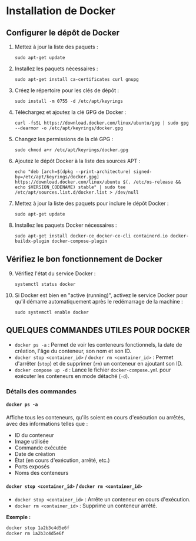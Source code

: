 # Installation de Docker

## Configurer le dépôt de Docker

1. Mettez à jour la liste des paquets :

    ```
    sudo apt-get update
    ```

2. Installez les paquets nécessaires :

    ```
    sudo apt-get install ca-certificates curl gnupg
    ```

3. Créez le répertoire pour les clés de dépôt :

    ```
    sudo install -m 0755 -d /etc/apt/keyrings
    ```

4. Téléchargez et ajoutez la clé GPG de Docker :

    ```
    curl -fsSL https://download.docker.com/linux/ubuntu/gpg | sudo gpg --dearmor -o /etc/apt/keyrings/docker.gpg
    ```

5. Changez les permissions de la clé GPG :

    ```
    sudo chmod a+r /etc/apt/keyrings/docker.gpg
    ```

6. Ajoutez le dépôt Docker à la liste des sources APT :

    ```
    echo "deb [arch=$(dpkg --print-architecture) signed-by=/etc/apt/keyrings/docker.gpg] https://download.docker.com/linux/ubuntu $(. /etc/os-release && echo $VERSION_CODENAME) stable" | sudo tee /etc/apt/sources.list.d/docker.list > /dev/null
    ```

7. Mettez à jour la liste des paquets pour inclure le dépôt Docker :

    ```
    sudo apt-get update
    ```

8. Installez les paquets Docker nécessaires :

    ```
    sudo apt-get install docker-ce docker-ce-cli containerd.io docker-buildx-plugin docker-compose-plugin
    ```

## Vérifiez le bon fonctionnement de Docker

9. Vérifiez l'état du service Docker :

    ```
    systemctl status docker
    ```

10. Si Docker est bien en "active (running)", activez le service Docker pour qu'il démarre automatiquement après le redémarrage de la machine :

    ```
    sudo systemctl enable docker
    ```
## QUELQUES COMMANDES UTILES POUR DOCKER

- `docker ps -a` : Permet de voir les conteneurs fonctionnels, la date de création, l'âge du conteneur, son nom et son ID.
- `docker stop <container_id>` / `docker rm <container_id>` : Permet d'arrêter (`stop`) et de supprimer (`rm`) un conteneur en ajoutant son ID.
- `docker compose up -d` : Lance le fichier `docker-compose.yml` pour exécuter les conteneurs en mode détaché (`-d`).

### Détails des commandes

#### `docker ps -a`
Affiche tous les conteneurs, qu'ils soient en cours d'exécution ou arrêtés, avec des informations telles que :
- ID du conteneur
- Image utilisée
- Commande exécutée
- Date de création
- État (en cours d'exécution, arrêté, etc.)
- Ports exposés
- Noms des conteneurs

#### `docker stop <container_id>` / `docker rm <container_id>`
- `docker stop <container_id>` : Arrête un conteneur en cours d'exécution.
- `docker rm <container_id>` : Supprime un conteneur arrêté.

**Exemple :**
```sh
docker stop 1a2b3c4d5e6f
docker rm 1a2b3c4d5e6f

   